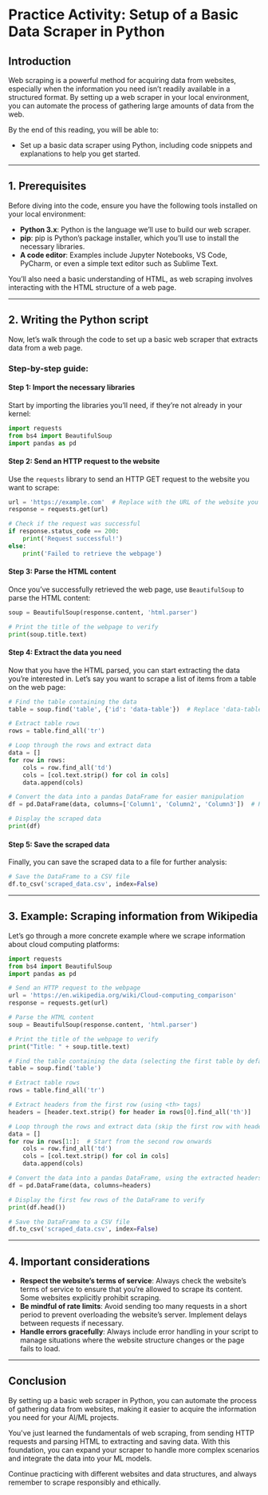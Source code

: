 # Practice Activity: Setup of a Basic Data Scraper in Python

## Introduction
Web scraping is a powerful method for acquiring data from websites, especially when the information you need isn’t readily available in a structured format. By setting up a web scraper in your local environment, you can automate the process of gathering large amounts of data from the web. 

By the end of this reading, you will be able to: 

- Set up a basic data scraper using Python, including code snippets and explanations to help you get started.

---

## 1. Prerequisites
Before diving into the code, ensure you have the following tools installed on your local environment:

- **Python 3.x**: Python is the language we’ll use to build our web scraper.
- **pip**: pip is Python’s package installer, which you’ll use to install the necessary libraries.
- **A code editor**: Examples include Jupyter Notebooks, VS Code, PyCharm, or even a simple text editor such as Sublime Text.

You’ll also need a basic understanding of HTML, as web scraping involves interacting with the HTML structure of a web page.

---

## 2. Writing the Python script
Now, let’s walk through the code to set up a basic web scraper that extracts data from a web page.

### Step-by-step guide:

#### Step 1: Import the necessary libraries
Start by importing the libraries you’ll need, if they’re not already in your kernel:

```python
import requests
from bs4 import BeautifulSoup
import pandas as pd
```

#### Step 2: Send an HTTP request to the website
Use the `requests` library to send an HTTP GET request to the website you want to scrape:

```python
url = 'https://example.com'  # Replace with the URL of the website you want to scrape
response = requests.get(url)

# Check if the request was successful
if response.status_code == 200:
    print('Request successful!')
else:
    print('Failed to retrieve the webpage')
```

#### Step 3: Parse the HTML content
Once you’ve successfully retrieved the web page, use `BeautifulSoup` to parse the HTML content:

```python
soup = BeautifulSoup(response.content, 'html.parser')

# Print the title of the webpage to verify
print(soup.title.text)
```

#### Step 4: Extract the data you need
Now that you have the HTML parsed, you can start extracting the data you’re interested in. Let’s say you want to scrape a list of items from a table on the web page:

```python
# Find the table containing the data
table = soup.find('table', {'id': 'data-table'})  # Replace 'data-table' with the actual id or class of the table

# Extract table rows
rows = table.find_all('tr')

# Loop through the rows and extract data
data = []
for row in rows:
    cols = row.find_all('td')
    cols = [col.text.strip() for col in cols]
    data.append(cols)

# Convert the data into a pandas DataFrame for easier manipulation
df = pd.DataFrame(data, columns=['Column1', 'Column2', 'Column3'])  # Replace with actual column names

# Display the scraped data
print(df)
```

#### Step 5: Save the scraped data
Finally, you can save the scraped data to a file for further analysis:

```python
# Save the DataFrame to a CSV file
df.to_csv('scraped_data.csv', index=False)
```

---

## 3. Example: Scraping information from Wikipedia
Let’s go through a more concrete example where we scrape information about cloud computing platforms:

```python
import requests
from bs4 import BeautifulSoup
import pandas as pd

# Send an HTTP request to the webpage
url = 'https://en.wikipedia.org/wiki/Cloud-computing_comparison'  
response = requests.get(url)

# Parse the HTML content
soup = BeautifulSoup(response.content, 'html.parser')

# Print the title of the webpage to verify
print("Title: " + soup.title.text)

# Find the table containing the data (selecting the first table by default)
table = soup.find('table')

# Extract table rows
rows = table.find_all('tr')

# Extract headers from the first row (using <th> tags)
headers = [header.text.strip() for header in rows[0].find_all('th')]

# Loop through the rows and extract data (skip the first row with headers)
data = []
for row in rows[1:]:  # Start from the second row onwards
    cols = row.find_all('td')
    cols = [col.text.strip() for col in cols]
    data.append(cols)

# Convert the data into a pandas DataFrame, using the extracted headers as column names
df = pd.DataFrame(data, columns=headers)

# Display the first few rows of the DataFrame to verify
print(df.head())  

# Save the DataFrame to a CSV file
df.to_csv('scraped_data.csv', index=False)
```

---

## 4. Important considerations
- **Respect the website’s terms of service**: Always check the website’s terms of service to ensure that you’re allowed to scrape its content. Some websites explicitly prohibit scraping.
- **Be mindful of rate limits**: Avoid sending too many requests in a short period to prevent overloading the website’s server. Implement delays between requests if necessary.
- **Handle errors gracefully**: Always include error handling in your script to manage situations where the website structure changes or the page fails to load.

---

## Conclusion
By setting up a basic web scraper in Python, you can automate the process of gathering data from websites, making it easier to acquire the information you need for your AI/ML projects. 

You've just learned the fundamentals of web scraping, from sending HTTP requests and parsing HTML to extracting and saving data. With this foundation, you can expand your scraper to handle more complex scenarios and integrate the data into your ML models.

Continue practicing with different websites and data structures, and always remember to scrape responsibly and ethically.

